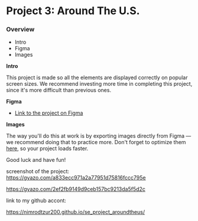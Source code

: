 # Project 3: Around The U.S.

### Overview

- Intro
- Figma
- Images

**Intro**

This project is made so all the elements are displayed correctly on popular screen sizes. We recommend investing more time in completing this project, since it's more difficult than previous ones.

**Figma**

- [Link to the project on Figma](https://www.figma.com/file/ii4xxsJ0ghevUOcssTlHZv/Sprint-3%3A-Around-the-US?node-id=0%3A1)

**Images**

The way you'll do this at work is by exporting images directly from Figma — we recommend doing that to practice more. Don't forget to optimize them [here](https://tinypng.com/), so your project loads faster.

Good luck and have fun!

screenshot of the project:
https://gyazo.com/a833ecc971a2a77951d75816fccc795e

https://gyazo.com/2ef2fb9149d9ceb157bc9213da5f5d2c

link to my github accont:

https://nimrodtzur200.github.io/se_project_aroundtheus/
